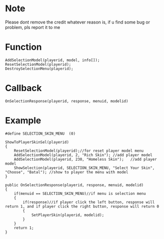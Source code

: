 # Note
Please dont remove the credit whatever reason is,
if u find some bug or problem, pls report it to me

# Function
```ShowSelection(playerid, menuid, title[], button1[], button2[]);
AddSelectionModel(playerid, model, info[]);
ResetSelectionModel(playerid);
DestroySelectionMenu(playerid);
```

# Callback
```
OnSelectionResponse(playerid, response, menuid, modelid)
```

# Example
```//define the id for menu
#define SELECTION_SKIN_MENU  (0)

ShowToPlayerSkinSel(playerid)
{
    ResetSelectionModel(playerid);//for reset player model menu
    AddSelectionModel(playerid, 2, "Rich Skin"); //add player model
    AddSelectionModel(playerid, 230, "Homeless Skin");	 //add player model
    ShowSelection(playerid, SELECTION_SKIN_MENU, "Select Your Skin", "Choose", "Batal"); //show to player the menu with model
}

public OnSelectionResponse(playerid, response, menuid, modelid)
{
    if(menuid == SELECTION_SKIN_MENU)//if menu is selection menu
    {
	    if(response)//if player click the left button, response will return 1, and if player click the right button, response will return 0
	    {
	        SetPlayerSkin(playerid, modelid);
	    }
    }
    return 1;
}
```
